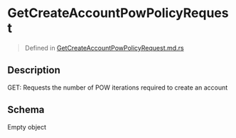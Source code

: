 # GetCreateAccountPowPolicyRequest
> Defined in [GetCreateAccountPowPolicyRequest.md.rs](../../../routes/native/get_create_account_pow_policy/../../interface/src/interface/routes/native/get_create_account_pow_policy)

## Description
GET: Requests the number of POW iterations required to create an account

## Schema

Empty object

